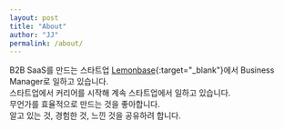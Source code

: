 ```yaml
---
layout: post
title: "About"
author: "JJ"
permalink: /about/
---
```


B2B SaaS를 만드는 스타트업 [Lemonbase](https://lemonbase.com/?utm_source=jjblog&utm_medium=referral&utm_campaign=about){:target="_blank"}에서 Business Manager로 일하고 있습니다.  
스타트업에서 커리어를 시작해 계속 스타트업에서 일하고 있습니다.  
무언가를 효율적으로 만드는 것을 좋아합니다.  
알고 있는 것, 경험한 것, 느낀 것을 공유하려 합니다.  